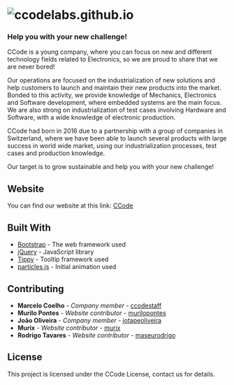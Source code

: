 # ![ccodelabs.github.io](https://postimg.cc/qtYM1cfx)

### Help you with your new challenge!
CCode is a young company, where you can focus on new and different technology fields related to Electronics, so we are proud to share that we are never bored!

Our operations are focused on the industrialization of new solutions and help customers to launch and maintain their new products into the market. Bonded to this activity, we provide knowledge of Mechanics, Electronics and Software development, where embedded systems are the main focus. We are also strong on industrialization of test cases involving Hardware and Software, with a wide knowledge of electronic production.

CCode had born in 2016 due to a partnership with a group of companies in Switzerland, where we have been able to launch several products with large success in world wide market, using our industrialization processes, test cases and production knowledge.

Our target is to grow sustainable and help you with your new challenge!

## Website

You can find our website at this link: [CCode](https://ccode.pt)

## Built With

* [Bootstrap](https://getbootstrap.com/) - The web framework used
* [jQuery](https://jquery.com/) - JavaScript library
* [Tippy](https://atomiks.github.io/tippyjs/) - Tooltip framework used
* [particles.js](https://vincentgarreau.com/particles.js/) - Initial animation used

## Contributing

* **Marcelo Coelho** - *Company member* - [ccodestaff](https://github.com/ccodestaff)
* **Murilo Pontes** - *Website contributor* - [murilopontes](https://github.com/murilopontes)
* **João Oliveira** - *Company member* - [jotapeoliveira](https://github.com/jotapeoliveira)
* **Murix** - *Website contributor* - [murix](https://github.com/murix)
* **Rodrigo Tavares** - *Website contributor* - [maseurodrigo](https://github.com/maseurodrigo)

## License

This project is licensed under the CCode License, contact us for details.

